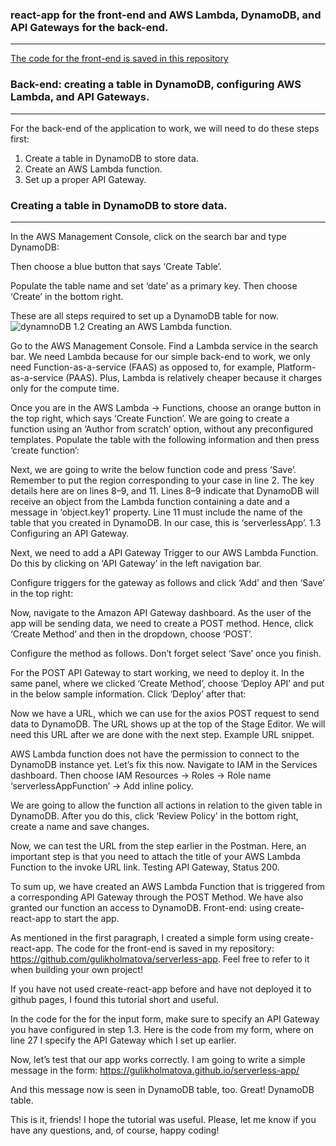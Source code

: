### react-app for the front-end and AWS Lambda, DynamoDB, and API Gateways for the back-end.
----

[The code for the front-end is saved in this repository](https://github.com/gulikholmatova/serverless-app)

### Back-end: creating a table in DynamoDB, configuring AWS Lambda, and API Gateways.
----

For the back-end of the application to work, we will need to do these steps first:

1. Create a table in DynamoDB to store data.
2. Create an AWS Lambda function.
3. Set up a proper API Gateway.

### Creating a table in DynamoDB to store data.
----
In the AWS Management Console, click on the search bar and type DynamoDB:

Then choose a blue button that says ‘Create Table’.

Populate the table name and set ‘date’ as a primary key. Then choose ‘Create’ in the bottom right.

These are all steps required to set up a DynamoDB table for now.
![dynamnoDB](./Screenshot_20191022_173543.png)
1.2 Creating an AWS Lambda function.

Go to the AWS Management Console. Find a Lambda service in the search bar. We need Lambda because for our simple back-end to work, we only need Function-as-a-service (FAAS) as opposed to, for example, Platform-as-a-service (PAAS). Plus, Lambda is relatively cheaper because it charges only for the compute time.

Once you are in the AWS Lambda → Functions, choose an orange button in the top right, which says ‘Create Function’. We are going to create a function using an ‘Author from scratch’ option, without any preconfigured templates. Populate the table with the following information and then press ‘create function’:

Next, we are going to write the below function code and press ‘Save’. Remember to put the region corresponding to your case in line 2. The key details here are on lines 8–9, and 11. Lines 8–9 indicate that DynamoDB will receive an object from the Lambda function containing a date and a message in ‘object.key1’ property. Line 11 must include the name of the table that you created in DynamoDB. In our case, this is ‘serverlessApp’.
1.3 Configuring an API Gateway.

Next, we need to add a API Gateway Trigger to our AWS Lambda Function. Do this by clicking on ‘API Gateway’ in the left navigation bar.

Configure triggers for the gateway as follows and click ‘Add’ and then ‘Save’ in the top right:

Now, navigate to the Amazon API Gateway dashboard. As the user of the app will be sending data, we need to create a POST method. Hence, click ‘Create Method’ and then in the dropdown, choose ‘POST’.

Configure the method as follows. Don’t forget select ‘Save’ once you finish.

For the POST API Gateway to start working, we need to deploy it. In the same panel, where we clicked ‘Create Method’, choose ‘Deploy API’ and put in the below sample information. Click ‘Deploy’ after that:

Now we have a URL, which we can use for the axios POST request to send data to DynamoDB. The URL shows up at the top of the Stage Editor. We will need this URL after we are done with the next step.
Example URL snippet.

AWS Lambda function does not have the permission to connect to the DynamoDB instance yet. Let’s fix this now. Navigate to IAM in the Services dashboard. Then choose IAM Resources → Roles → Role name ‘serverlessAppFunction’ → Add inline policy.

We are going to allow the function all actions in relation to the given table in DynamoDB. After you do this, click ‘Review Policy’ in the bottom right, create a name and save changes.

Now, we can test the URL from the step earlier in the Postman. Here, an important step is that you need to attach the title of your AWS Lambda Function to the invoke URL link.
Testing API Gateway, Status 200.

To sum up, we have created an AWS Lambda Function that is triggered from a corresponding API Gateway through the POST Method. We have also granted our function an access to DynamoDB.
Front-end: using create-react-app to start the app.

As mentioned in the first paragraph, I created a simple form using create-react-app. The code for the front-end is saved in my repository: https://github.com/gulikholmatova/serverless-app. Feel free to refer to it when building your own project!

If you have not used create-react-app before and have not deployed it to github pages, I found this tutorial short and useful.

In the code for the for the input form, make sure to specify an API Gateway you have configured in step 1.3. Here is the code from my form, where on line 27 I specify the API Gateway which I set up earlier.

Now, let’s test that our app works correctly. I am going to write a simple message in the form:
https://gulikholmatova.github.io/serverless-app/

And this message now is seen in DynamoDB table, too. Great!
DynamoDB table.

This is it, friends! I hope the tutorial was useful. Please, let me know if you have any questions, and, of course, happy coding!

